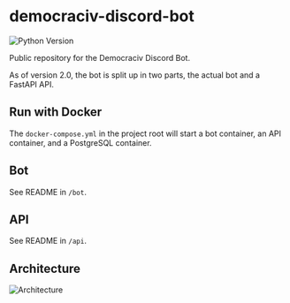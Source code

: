 # democraciv-discord-bot
![Python Version](https://img.shields.io/badge/python-3.7%20%7C%203.8%20%7C%203.9-blue) 

Public repository for the Democraciv Discord Bot.

As of version 2.0, the bot is split up in two parts, the actual bot and a FastAPI API.

## Run with Docker

The `docker-compose.yml` in the project root will start a bot container, an API container, and a PostgreSQL container.

## Bot

See README in `/bot`.

## API

See README in `/api`.

## Architecture

![Architecture](https://cdn.discordapp.com/attachments/709411002482950184/754008681435365396/dbaa1.png)
